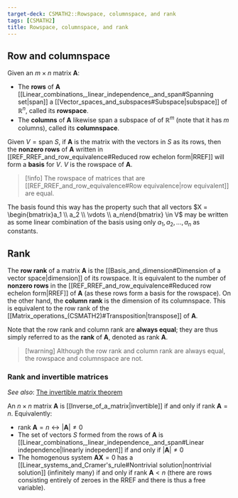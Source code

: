 ```yaml
---
target-deck: CSMATH2::Rowspace, columnspace, and rank
tags: [CSMATH2]
title: Rowspace, columnspace, and rank
---
```


## Row and columnspace

Given an $m \times n$ matrix $\mathbf{A}$:

- The **rows** of $\mathbf{A}$ [[Linear_combinations,_linear_independence,_and_span#Spanning set|span]] a [[Vector_spaces_and_subspaces#Subspace|subspace]] of $\mathbb{R}^n$, called its **rowspace**.
- The **columns** of $\mathbf{A}$ likewise span a subspace of of $\mathbb{R}^m$ (note that it has $m$ columns), called its **columnspace**.

Given $V = \text{span } S$, if $\mathbf{A}$ is the matrix with the vectors in $S$ as its rows, then the **nonzero rows** of $\mathbf{A}$ written in [[REF_RREF_and_row_equivalence#Reduced row echelon form|RREF]] will form a **basis** for $V$. $V$ is the rowspace of $\mathbf{A}$.

>[!info] The rowspace of matrices that are [[REF_RREF_and_row_equivalence#Row equivalence|row equivalent]] are equal.

The basis found this way has the property such that all vectors $X = \begin{bmatrix}a_1 \\ a_2 \\ \vdots \\ a_n\end{bmatrix} \in V$ may be written as some linear combination of the basis using only $a_1, a_2, \dots, a_n$ as constants.

<!--ID: 1721102612896-->

## Rank

The **row rank** of a matrix $\mathbf{A}$ is the [[Basis_and_dimension#Dimension of a vector space|dimension]] of its rowspace. It is equivalent to the number of **nonzero rows** in the [[REF_RREF_and_row_equivalence#Reduced row echelon form|RREF]] of $\mathbf{A}$ (as these rows form a basis for the rowspace). On the other hand, the **column rank** is the dimension of its columnspace. This is equivalent to the row rank of the [[Matrix_operations_(CSMATH2)#Transposition|transpose]] of $\mathbf{A}$.

Note that the row rank and column rank are **always equal**; they are thus simply referred to as the **rank** of $\mathbf{A}$, denoted as $\text{rank } \mathbf{A}$.

>[!warning] Although the row rank and column rank are always equal, the rowspace and columnspace are not.

<!--ID: 1721102612900-->

### Rank and invertible matrices

*See also*: [The invertible matrix theorem](https://en.wikipedia.org/wiki/Invertible_matrix#The_invertible_matrix_theorem)

An $n \times n$ matrix $\mathbf{A}$ is [[Inverse_of_a_matrix|invertible]] if and only if $\text{rank } \mathbf{A} = n$. Equivalently:

- $\text{rank } \mathbf{A} = n \leftrightarrow |\mathbf{A}| \neq 0$
- The set of vectors $S$ formed from the rows of $\mathbf{A}$ is [[Linear_combinations,_linear_independence,_and_span#Linear independence|linearly indepedent]] if and only if $|\mathbf{A}| \neq 0$
- The homogenous system $\mathbf{AX} = 0$ has a [[Linear_systems_and_Cramer's_rule#Nontrivial solution|nontrivial solution]] (infinitely many) if and only if $\text{rank } \mathbf{A} < n$ (there are rows consisting entirely of zeroes in the RREF and there is thus a free variable).
<!--ID: 1721102612903-->
